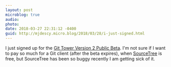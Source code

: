 ```yaml
---
layout: post
microblog: true
audio: 
photo: 
date: 2018-03-27 22:31:12 -0400
guid: http://mjdescy.micro.blog/2018/03/28/i-just-signed.html
---
```

I just signed up for the [Git Tower Version 2 Public Beta](https://www.git-tower.com/blog/tower-public-beta-2018-starts/). I'm not sure if I want to pay so much for a Git client (after the beta expires), when [SourceTree](https://www.sourcetreeapp.com) is free, but SourceTree has been so buggy recently I am getting sick of it.
